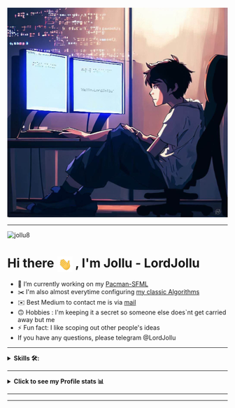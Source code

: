 <p align="center">
<img src="src/imgTop.jpg"  alt="Hello, Jollu"/>
</p>

[//]: # (nothi)

---
<p align="left"> <img src="https://komarev.com/ghpvc/?username=jollu8&label=Profile%20views&color=0e75b6&style=flat" alt="jollu8" /> </p>

# Hi there <img align="center" src="src/hello.gif" width="35"> , I'm Jollu - LordJollu

- 🔭 I’m currently working on my [Pacman-SFML](https://github.com/Jollu8/pacmanM)
- ✂️ I'm also almost everytime configuring [my classic Algorithms](https://github.com/Jollu8/Algorithms)
- ✉️ Best Medium to contact me is via [mail](mailto:zholu008@gmail.com)
- 🙃 Hobbies : I'm keeping it a secret so someone else does`nt get carried away but me
- ⚡ Fun fact: I like scoping out other people's ideas
- If you have any questions, please telegram @LordJollu
---


<details><summary><strong>Skills 🛠:</strong></summary>
<br />

Programming languages :

[![C++](https://img.shields.io/badge/C%2B%2B-%23434C5E?style=for-the-badge&logo=C%2B%2B&labelColor=%23800000)](https://en.wikipedia.org/wiki/C%2B%2B)
[![C](https://img.shields.io/badge/%20-C--language-%23434C5E?style=for-the-badge&logo=c&%2B%2B&labelColor=%23A8B9CC&logoColor=black)](https://en.wikipedia.org/wiki/C_(programming_language))
[![Python](https://img.shields.io/badge/python-%23434C5E?style=for-the-badge&logo=python&%2B%2B&labelColor=%233776AB&logoColor=white)](https://www.python.org)

Frameworks and tools :

[![Qt](https://img.shields.io/badge/Qt-%23434C5E?style=for-the-badge&logo=Qt&labelColor=%2341CD52&logoColor=white)](https://www.qt.io)
[![gcc](src/badges/gcc_shield.svg)](https://gcc.gnu.org)
[![llvm](https://img.shields.io/badge/LLVM-%23434C5E?style=for-the-badge&logo=llvm&labelColor=%23262D3A&logoColor=white)](https://llvm.org)
[![doxygen](src/badges/doxygen_shield.svg)](https://doxygen.nl)


Documentation:

[![markdown](https://img.shields.io/badge/markdown-%23434C5E?style=for-the-badge&logo=Markdown&labelColor=black&logoColor=white)](https://en.wikipedia.org/wiki/Markdown)


Debugging

[![gdb](./src/badges/gdb_shield.svg)](https://www.sourceware.org/gdb/)
[![lldb](https://img.shields.io/badge/LLDB-%23434C5E?style=for-the-badge&logo=llvm&labelColor=%23262D3A&logoColor=white)](https://lldb.llvm.org)

Version Control

[![Git](https://img.shields.io/badge/Git-%23434C5E?style=for-the-badge&logo=git&labelColor=%23F05032&logoColor=white)](https://git-scm.com)


Data Base:

[![MySQL](https://img.shields.io/badge/MySQL-%23434C5E?style=for-the-badge&logo=MySQL&labelColor=%234479A1&logoColor=black)](https://www.mysql.com)


Operating System:

[![Ubuntu](https://img.shields.io/badge/Ubuntu-E95420?style=for-the-badge&logo=ubuntu&logoColor=white)](https://en.wikipedia.org/wiki/Ubuntu)
[![MacOS](https://img.shields.io/badge/Macos-%23434C5E?style=for-the-badge&logo=apple&labelColor=white&logoColor=black)](https://en.wikipedia.org/wiki/MacOS)

Terminal and Shells:

[![iterm-2](https://img.shields.io/badge/iterm2-%23434C5E?style=for-the-badge&logo=iTerm2&labelColor=black&logoColor=white)](https://en.wikipedia.org/wiki/ITerm2)
[![bash](https://img.shields.io/badge/Bash-%23434C5E?style=for-the-badge&logo=GNU%20Bash&labelColor=%234EAA25&logoColor=black)](https://en.wikipedia.org/wiki/Bash_(Unix_shell))

Text Editor/Ide

![CLion](https://img.shields.io/badge/CLion-black?style=for-the-badge&logo=clion&logoColor=white)
[![Xcode](https://img.shields.io/badge/Xcode-%23434C5E?style=for-the-badge&logo=Xcode&labelColor=%23147EFB&logoColor=white)](https://en.wikipedia.org/wiki/Xcode)


</details>

---

<details><summary><strong>Click to see my Profile stats 📊</strong></summary>
<br />

<p align="center">
<a href = "https://github.com/anuraghazra/github-readme-stats ">
  <img height="180em" src="https://grs-delta-taupe-49.vercel.app/api?username=Jollu8&show_icons=true&hide_border=true&count_private=true&theme=nord" alt=""/>
  <img height="180em" src="https://grs-delta-taupe-49.vercel.app/api/top-langs/?username=Jollu8&hide=TeX,QMake&theme=nord&layout=compact&hide_border=true" alt=""/>
</a>

<a href = "https://github.com/ryo-ma/github-profile-trophy"></a>

[//]: # (  <img height="137em" src="https://github-profile-trophy.vercel.app/?username=Jollu8&theme=nord&no-frame=true&margin-w=4&row=1"/>)

[//]: # (</a>)

[//]: # (<a href = "https://github.com/Ashutosh00710/github-readme-activity-graph">)

[//]: # (  <img height="295em" src="https://github-readme-activity-graph.cyclic.app/graph?username=arsenic-atg&hide_border=true&theme=nord"" />)

[//]: # (</a>)

</p>

**NOTE** : the above data (Most Used Languages) does not indicate my skill level or something like that, it's a GitHub metric of which languages I have the most code on GitHub
</details>

 ----

 ----
<a href= mailto:zholu008@gmail.com>
<img src= "https://img.shields.io/badge/Gmail-D14836?style=for-the-badge&logo=gmail&logoColor=white" alt=""/>
</a>
